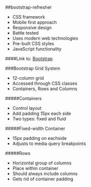 ##bootstrap-refresher

* CSS framework
* Mobile first approach
* Responsive design
* Battle tested
* Uses modern web technologies
* Pre-built CSS styles
* JavaScript functionality


####Link to: [Bootstrap](http://getbootstrap.com/)

###Bootstrap Grid System
* 12-column grid
* Accessed through CSS classes
* Containers, Rows and Columns

#####Containers
* Control layout
* Add padding 15px each side
* Two types: fixed and fluid

#####Fixed-width Container
* 15px padding on eachside
* Adjusts to media query breakpoints

#####Rows
* Horizontal group of columns
* Place within container
* Should always include columns
* Gets rid of container padding